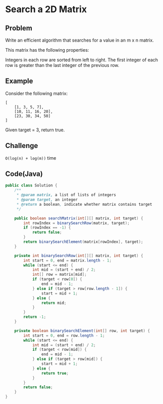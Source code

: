 # Search a 2D Matrix

## Problem

Write an efficient algorithm that searches for a value in an m x n matrix.

This matrix has the following properties:

Integers in each row are sorted from left to right.
The first integer of each row is greater than the last integer of the previous row.

## Example

Consider the following matrix:

```
[
    [1, 3, 5, 7],
    [10, 11, 16, 20],
    [23, 30, 34, 50]
]
```

Given target = 3, return true.

## Challenge

`O(log(n) + log(m))` time

## Code(Java)

```java
public class Solution {
    /**
     * @param matrix, a list of lists of integers
     * @param target, an integer
     * @return a boolean, indicate whether matrix contains target
     */

    public boolean searchMatrix(int[][] matrix, int target) {
        int rowIndex = binarySearchRow(matrix, target);
        if (rowIndex == -1) {
            return false;
        }
        return binarySearchElement(matrix[rowIndex], target);
    }

    private int binarySearchRow(int[][] matrix, int target) {
        int start = 0, end = matrix.length - 1;
        while (start <= end) {
            int mid = (start + end) / 2;
            int[] row = matrix[mid];
            if (target < row[0]) {
                end = mid - 1;
            } else if (target > row[row.length - 1]) {
                start = mid + 1;
            } else {
                return mid;
            }
        }
        return -1;
    }

    private boolean binarySearchElement(int[] row, int target) {
        int start = 0, end = row.length - 1;
        while (start <= end) {
            int mid = (start + end) / 2;
            if (target < row[mid]) {
                end = mid - 1;
            } else if (target > row[mid]) {
                start = mid + 1;
            } else {
                return true;
            }
        }
        return false;
    }
}
```
